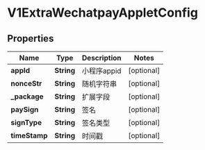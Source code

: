 
# V1ExtraWechatpayAppletConfig

## Properties
Name | Type | Description | Notes
------------ | ------------- | ------------- | -------------
**appId** | **String** | 小程序appid |  [optional]
**nonceStr** | **String** | 随机字符串 |  [optional]
**_package** | **String** | 扩展字段 |  [optional]
**paySign** | **String** | 签名 |  [optional]
**signType** | **String** | 签名类型 |  [optional]
**timeStamp** | **String** | 时间戳 |  [optional]



